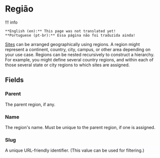 # Região

!!! info

    **English (en):** This page was not translated yet!
    **Portuguese (pt-br):** Essa página não foi traduzida ainda!

[Sites](./site.md) can be arranged geographically using regions. A region might represent a continent, country, city, campus, or other area depending on your use case. Regions can be nested recursively to construct a hierarchy. For example, you might define several country regions, and within each of those several state or city regions to which sites are assigned.

## Fields

### Parent

The parent region, if any.

### Name

The region's name. Must be unique to the parent region, if one is assigned.

### Slug

A unique URL-friendly identifier. (This value can be used for filtering.)